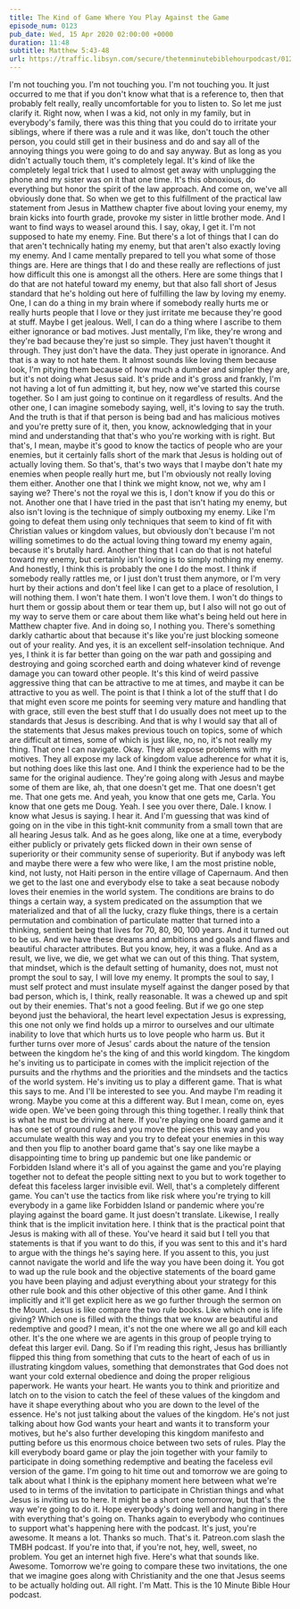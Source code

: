 ```yaml
---
title: The Kind of Game Where You Play Against the Game
episode_num: 0123
pub_date: Wed, 15 Apr 2020 02:00:00 +0000
duration: 11:48
subtitle: Matthew 5:43-48
url: https://traffic.libsyn.com/secure/thetenminutebiblehourpodcast/0123_-_The_Kind_of_Game_Where_You_Play_Against_the_Game.mp3
---
```


 I'm not touching you. I'm not touching you. I'm not touching you. It just occurred to me that if you don't know what that is a reference to, then that probably felt really, really uncomfortable for you to listen to. So let me just clarify it. Right now, when I was a kid, not only in my family, but in everybody's family, there was this thing that you could do to irritate your siblings, where if there was a rule and it was like, don't touch the other person, you could still get in their business and do and say all of the annoying things you were going to do and say anyway. But as long as you didn't actually touch them, it's completely legal. It's kind of like the completely legal trick that I used to almost get away with unplugging the phone and my sister was on it that one time. It's this obnoxious, do everything but honor the spirit of the law approach. And come on, we've all obviously done that. So when we get to this fulfillment of the practical law statement from Jesus in Matthew chapter five about loving your enemy, my brain kicks into fourth grade, provoke my sister in little brother mode. And I want to find ways to weasel around this. I say, okay, I get it. I'm not supposed to hate my enemy. Fine. But there's a lot of things that I can do that aren't technically hating my enemy, but that aren't also exactly loving my enemy. And I came mentally prepared to tell you what some of those things are. Here are things that I do and these really are reflections of just how difficult this one is amongst all the others. Here are some things that I do that are not hateful toward my enemy, but that also fall short of Jesus standard that he's holding out here of fulfilling the law by loving my enemy. One, I can do a thing in my brain where if somebody really hurts me or really hurts people that I love or they just irritate me because they're good at stuff. Maybe I get jealous. Well, I can do a thing where I ascribe to them either ignorance or bad motives. Just mentally, I'm like, they're wrong and they're bad because they're just so simple. They just haven't thought it through. They just don't have the data. They just operate in ignorance. And that is a way to not hate them. It almost sounds like loving them because look, I'm pitying them because of how much a dumber and simpler they are, but it's not doing what Jesus said. It's pride and it's gross and frankly, I'm not having a lot of fun admitting it, but hey, now we've started this course together. So I am just going to continue on it regardless of results. And the other one, I can imagine somebody saying, well, it's loving to say the truth. And the truth is that if that person is being bad and has malicious motives and you're pretty sure of it, then, you know, acknowledging that in your mind and understanding that that's who you're working with is right. But that's, I mean, maybe it's good to know the tactics of people who are your enemies, but it certainly falls short of the mark that Jesus is holding out of actually loving them. So that's, that's two ways that I maybe don't hate my enemies when people really hurt me, but I'm obviously not really loving them either. Another one that I think we might know, not we, why am I saying we? There's not the royal we this is, I don't know if you do this or not. Another one that I have tried in the past that isn't hating my enemy, but also isn't loving is the technique of simply outboxing my enemy. Like I'm going to defeat them using only techniques that seem to kind of fit with Christian values or kingdom values, but obviously don't because I'm not willing sometimes to do the actual loving thing toward my enemy again, because it's brutally hard. Another thing that I can do that is not hateful toward my enemy, but certainly isn't loving is to simply nothing my enemy. And honestly, I think this is probably the one I do the most. I think if somebody really rattles me, or I just don't trust them anymore, or I'm very hurt by their actions and don't feel like I can get to a place of resolution, I will nothing them. I won't hate them. I won't love them. I won't do things to hurt them or gossip about them or tear them up, but I also will not go out of my way to serve them or care about them like what's being held out here in Matthew chapter five. And in doing so, I nothing you. There's something darkly cathartic about that because it's like you're just blocking someone out of your reality. And yes, it is an excellent self-insolation technique. And yes, I think it is far better than going on the war path and gossiping and destroying and going scorched earth and doing whatever kind of revenge damage you can toward other people. It's this kind of weird passive aggressive thing that can be attractive to me at times, and maybe it can be attractive to you as well. The point is that I think a lot of the stuff that I do that might even score me points for seeming very mature and handling that with grace, still even the best stuff that I do usually does not meet up to the standards that Jesus is describing. And that is why I would say that all of the statements that Jesus makes previous touch on topics, some of which are difficult at times, some of which is just like, no, no, it's not really my thing. That one I can navigate. Okay. They all expose problems with my motives. They all expose my lack of kingdom value adherence for what it is, but nothing does like this last one. And I think the experience had to be the same for the original audience. They're going along with Jesus and maybe some of them are like, ah, that one doesn't get me. That one doesn't get me. That one gets me. And yeah, you know that one gets me, Carla. You know that one gets me Doug. Yeah. I see you over there, Dale. I know. I know what Jesus is saying. I hear it. And I'm guessing that was kind of going on in the vibe in this tight-knit community from a small town that are all hearing Jesus talk. And as he goes along, like one at a time, everybody either publicly or privately gets flicked down in their own sense of superiority or their community sense of superiority. But if anybody was left and maybe there were a few who were like, I am the most pristine noble, kind, not lusty, not Haiti person in the entire village of Capernaum. And then we get to the last one and everybody else to take a seat because nobody loves their enemies in the world system. The conditions are brains to do things a certain way, a system predicated on the assumption that we materialized and that of all the lucky, crazy fluke things, there is a certain permutation and combination of particulate matter that turned into a thinking, sentient being that lives for 70, 80, 90, 100 years. And it turned out to be us. And we have these dreams and ambitions and goals and flaws and beautiful character attributes. But you know, hey, it was a fluke. And as a result, we live, we die, we get what we can out of this thing. That system, that mindset, which is the default setting of humanity, does not, must not prompt the soul to say, I will love my enemy. It prompts the soul to say, I must self protect and must insulate myself against the danger posed by that bad person, which is, I think, really reasonable. It was a chewed up and spit out by their enemies. That's not a good feeling. But if we go one step beyond just the behavioral, the heart level expectation Jesus is expressing, this one not only we find holds up a mirror to ourselves and our ultimate inability to love that which hurts us to love people who harm us. But it further turns over more of Jesus' cards about the nature of the tension between the kingdom he's the king of and this world kingdom. The kingdom he's inviting us to participate in comes with the implicit rejection of the pursuits and the rhythms and the priorities and the mindsets and the tactics of the world system. He's inviting us to play a different game. That is what this says to me. And I'll be interested to see you. And maybe I'm reading it wrong. Maybe you come at this a different way. But I mean, come on, eyes wide open. We've been going through this thing together. I really think that is what he must be driving at here. If you're playing one board game and it has one set of ground rules and you move the pieces this way and you accumulate wealth this way and you try to defeat your enemies in this way and then you flip to another board game that's say one like maybe a disappointing time to bring up pandemic but one like pandemic or Forbidden Island where it's all of you against the game and you're playing together not to defeat the people sitting next to you but to work together to defeat this faceless larger invisible evil. Well, that's a completely different game. You can't use the tactics from like risk where you're trying to kill everybody in a game like Forbidden Island or pandemic where you're playing against the board game. It just doesn't translate. Likewise, I really think that is the implicit invitation here. I think that is the practical point that Jesus is making with all of these. You've heard it said but I tell you that statements is that if you want to do this, if you was sent to this and it's hard to argue with the things he's saying here. If you assent to this, you just cannot navigate the world and life the way you have been doing it. You got to wad up the rule book and the objective statements of the board game you have been playing and adjust everything about your strategy for this other rule book and this other objective of this other game. And I think implicitly and it'll get explicit here as we go further through the sermon on the Mount. Jesus is like compare the two rule books. Like which one is life giving? Which one is filled with the things that we know are beautiful and redemptive and good? I mean, it's not the one where we all go and kill each other. It's the one where we are agents in this group of people trying to defeat this larger evil. Dang. So if I'm reading this right, Jesus has brilliantly flipped this thing from something that cuts to the heart of each of us in illustrating kingdom values, something that demonstrates that God does not want your cold external obedience and doing the proper religious paperwork. He wants your heart. He wants you to think and prioritize and latch on to the vision to catch the feel of these values of the kingdom and have it shape everything about who you are down to the level of the essence. He's not just talking about the values of the kingdom. He's not just talking about how God wants your heart and wants it to transform your motives, but he's also further developing this kingdom manifesto and putting before us this enormous choice between two sets of rules. Play the kill everybody board game or play the join together with your family to participate in doing something redemptive and beating the faceless evil version of the game. I'm going to hit time out and tomorrow we are going to talk about what I think is the epiphany moment here between what we're used to in terms of the invitation to participate in Christian things and what Jesus is inviting us to here. It might be a short one tomorrow, but that's the way we're going to do it. Hope everybody's doing well and hanging in there with everything that's going on. Thanks again to everybody who continues to support what's happening here with the podcast. It's just, you're awesome. It means a lot. Thanks so much. That's it. Patreon.com slash the TMBH podcast. If you're into that, if you're not, hey, well, sweet, no problem. You get an internet high five. Here's what that sounds like. Awesome. Tomorrow we're going to compare these two invitations, the one that we imagine goes along with Christianity and the one that Jesus seems to be actually holding out. All right. I'm Matt. This is the 10 Minute Bible Hour podcast.